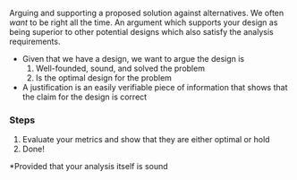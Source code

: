 
Arguing and supporting a proposed solution against alternatives. We often *want* to be right all the time. An argument which supports your design as being superior to other potential designs which also satisfy the analysis requirements.

- Given that we have a design, we want to argue the design is
  1. Well-founded, sound, and solved the problem
  2. Is the optimal design for the problem
- A justification is an easily verifiable piece of information that shows that the claim for the design is correct
### Steps
1. Evaluate your metrics and show that they are either optimal or hold
2. Done!

*Provided that your analysis itself is sound